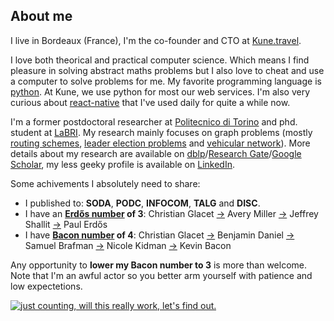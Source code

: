 <!-- <div align="center">
  <a href="https://kune.travel">
    <img src="https://kune.travel/img/kune.png" width=100 /> 
  </a>
</div> -->

## About me

I live in Bordeaux (France), I'm the co-founder and CTO at [Kune.travel][kune.travel]. 

I love both theorical and practical computer science. Which means I find pleasure in solving abstract maths
problems but I also love to cheat and use a computer to solve problems for me. 
My favorite programming language is [python][python]. 
At Kune, we use python for most our web services. I'm also very curious 
about [react-native][RN] that I've used daily for quite a while now.

I'm a former postdoctoral researcher at [Politecnico di Torino][polito] and phd. student at [LaBRI][labri].
My research mainly focuses on graph problems (mostly [routing schemes][routing schemes], [leader election problems][leader election] and [vehicular network][vanet]). More details about my research are available on [dblp][dblp]/[Research Gate][rs gate]/[Google Scholar][google scholar], my less geeky profile is available on [LinkedIn][linkedin].

Some achivements I absolutely need to share:  

- I published to: **SODA**, **PODC**, **INFOCOM**, **TALG** and **DISC**.
- I have an **[Erdős number][erdos number] of 3**: 
  Christian Glacet [→][ref1]
  Avery Miller [→][ref3] 
  Jeffrey Shallit [→][ref2] 
  Paul Erdős
 - I have **[Bacon number][bacon number] of 4**: 
  Christian Glacet [→][hard corner] 
  Benjamin Daniel [→][visiteur du futur] 
  Samuel Brafman [→][grace of monaco] 
  Nicole Kidman [→][in the cut]
  Kevin Bacon 
<!--
- Favorites computer science related topic:
   * [discrete mathematics][discrete maths]/algorithms,
   * [computational complexity],
   * design patterns and programming paradigms,
   * and of course puzzles and riddles of any kind!
-->

Any opportunity to **lower my Bacon number to 3** is more than welcome. Note that I'm an awful actor so you better arm yourself with patience and low expectetions.

<!--
At some point in time I sarted writing some [notes on various computer programming topics][blog] but saddly I don't have enough time to write quality content about this. I'll get back to it next time I have the opportunity to teach :). 
-->

<a href="https://countapi.xyz/">
  <img src="https://api.countapi.xyz/hit/cglacet/visitors?img" 
       alt="just counting, will this really work, let's find out."
       title="Dont mind me, I'm just counting."
  />
</a>

  [polito]: https://www.polito.it/?lang=en
  [kune.travel]: https://kune.travel/
  [labri]: https://www.labri.fr/
  [blog]: https://github.com/cglacet/Blog#my-publicationsnotes-on-various-subjects
  [ref1]: https://www.researchgate.net/publication/314298091_Time_vs_Information_Tradeoffs_for_Leader_Election_in_Anonymous_Trees
  [ref2]: http://jtnb.cedram.org/item?id=JTNB_1991__3_1_43_0
  [ref3]: https://www.researchgate.net/publication/223312956_Decimations_of_languages_and_state_complexity
  [hard corner]: https://www.imdb.com/title/tt7899572/?ref_=nmbio_mbio
  [visiteur du futur]: https://www.imdb.com/title/tt2473544/?ref_=nm_flmg_act_21
  [grace of monaco]: https://www.imdb.com/title/tt2095649/?ref_=nv_sr_1?ref_=nv_sr_1
  [in the cut]: https://www.imdb.com/title/tt0199626/?ref_=nv_sr_1?ref_=nv_sr_1
  [discrete maths]: https://www.wikiwand.com/en/Discrete_mathematics
  [computational complexity]: https://www.wikiwand.com/en/Computational_complexity
  [python]: https://www.python.org/
  [RN]: https://reactnative.dev/
  [routing schemes]: https://www.wikiwand.com/en/Routing
  [leader election]: https://www.wikiwand.com/en/Leader_election#article_content_wrapper
  [vanet]: https://www.wikiwand.com/fr/Vehicular_Ad-Hoc_Network#article_content_wrapper
  [erdos number]: https://mathscinet.ams.org/mathscinet/collaborationDistance.html
  [bacon number]: https://www.wikiwand.com/en/Six_Degrees_of_Kevin_Bacon
  [dblp]: https://dblp.uni-trier.de/pers/hd/g/Glacet:Christian
  [rs gate]: https://www.researchgate.net/profile/Christian_Glacet
  [google scholar]: https://scholar.google.fr/citations?user=hRsspqQAAAAJ
  [linkedin]: https://www.linkedin.com/in/cglacet/
